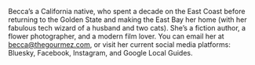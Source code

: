 Becca’s a California native, who spent a decade on the East Coast before returning to the Golden State and making the East Bay her home (with her fabulous tech wizard of a husband and two cats). She’s a fiction author, a flower photographer, and a modern film lover. You can email her at becca@thegourmez.com, or visit her current social media platforms: Bluesky, Facebook, Instagram, and Google Local Guides.